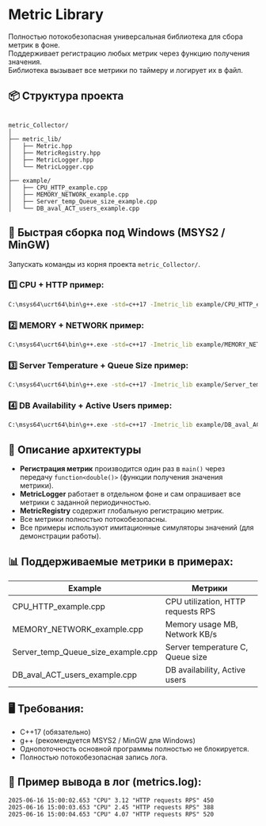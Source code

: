 
# Metric Library

Полностью потокобезопасная универсальная библиотека для сбора метрик в фоне.  
Поддерживает регистрацию любых метрик через функцию получения значения.  
Библиотека вызывает все метрики по таймеру и логирует их в файл.

## 📦 Структура проекта

```

metric_Collector/
│
├── metric_lib/
│   ├── Metric.hpp
│   ├── MetricRegistry.hpp
│   ├── MetricLogger.hpp
│   └── MetricLogger.cpp
│
├── example/
│   ├── CPU_HTTP_example.cpp
│   ├── MEMORY_NETWORK_example.cpp
│   ├── Server_temp_Queue_size_example.cpp
│   └── DB_aval_ACT_users_example.cpp

```


## 🚀 Быстрая сборка под Windows (MSYS2 / MinGW)

Запускать команды из корня проекта `metric_Collector/`.

### 1️⃣ CPU + HTTP пример:

```bash
C:\msys64\ucrt64\bin\g++.exe -std=c++17 -Imetric_lib example/CPU_HTTP_example.cpp metric_lib/MetricLogger.cpp -o example/CPU_HTTP_example.exe
```

### 2️⃣ MEMORY + NETWORK пример:

```bash
C:\msys64\ucrt64\bin\g++.exe -std=c++17 -Imetric_lib example/MEMORY_NETWORK_example.cpp metric_lib/MetricLogger.cpp -o example/MEMORY_NETWORK_example.exe
```

### 3️⃣ Server Temperature + Queue Size пример:

```bash
C:\msys64\ucrt64\bin\g++.exe -std=c++17 -Imetric_lib example/Server_temp_Queue_size_example.cpp metric_lib/MetricLogger.cpp -o example/Server_temp_Queue_size_example.exe
```

### 4️⃣ DB Availability + Active Users пример:

```bash
C:\msys64\ucrt64\bin\g++.exe -std=c++17 -Imetric_lib example/DB_aval_ACT_users_example.cpp metric_lib/MetricLogger.cpp -o example/DB_aval_ACT_users_example.exe
```

## 📝 Описание архитектуры

* **Регистрация метрик** производится один раз в `main()` через передачу `function<double()>` (функции получения значения метрики).
* **MetricLogger** работает в отдельном фоне и сам опрашивает все метрики с заданной периодичностью.
* **MetricRegistry** содержит глобальную регистрацию метрик.
* Все метрики полностью потокобезопасны.
* Все примеры используют имитационные симуляторы значений (для демонстрации работы).


## 📊 Поддерживаемые метрики в примерах:

| Example                                | Метрики                            |
| -------------------------------------- | ---------------------------------- |
| CPU\_HTTP\_example.cpp                 | CPU utilization, HTTP requests RPS |
| MEMORY\_NETWORK\_example.cpp           | Memory usage MB, Network KB/s      |
| Server\_temp\_Queue\_size\_example.cpp | Server temperature C, Queue size   |
| DB\_aval\_ACT\_users\_example.cpp      | DB availability, Active users      |


## 🖥 Требования:

* C++17 (обязательно)
* g++ (рекомендуется MSYS2 / MinGW для Windows)
* Однопоточность основной программы полностью не блокируется.
* Полностью потокобезопасная запись лога.


## 📂 Пример вывода в лог (metrics.log):

```
2025-06-16 15:00:02.653 "CPU" 3.12 "HTTP requests RPS" 450
2025-06-16 15:00:03.653 "CPU" 2.45 "HTTP requests RPS" 388
2025-06-16 15:00:04.653 "CPU" 4.07 "HTTP requests RPS" 520
```
